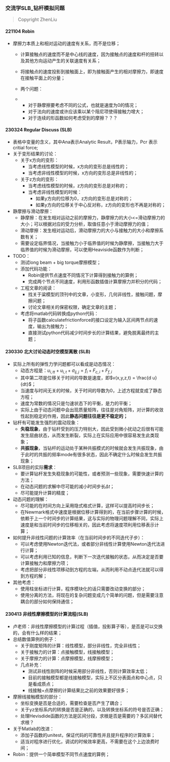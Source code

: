 ### 交流学SLB_钻杆模拟问题

> Copyright ZhenLiu





#### 221104  Robin

- 摩擦力本质上和相对运动的速度有关系，而不是位移；

  - 计算接触点的速度而不是中心线的速度，因为接触点的速度和杆的扭转以及其他方向运动产生的关联速度有关系；

  - 将接触点的速度投影到接触面上，即为接触面产生的相对摩擦力，即速度在接触平面上的分量；

  - 两个问题：

  - - 对于静摩擦要考虑不同的公式，也就是速度为0的情况；
    - 对于法向的速度或许应该乘以某个阻尼项使得接触力增大；
    - 对于连续的形函数如何考虑受到的摩擦？？？



#### 230324  Regular Discuss (SLB)

- 表格中变量的含义，其中Ana表示Analytic Result，P表示轴力，Pcr 表示critial force;
- 关于变形结果的讨论：
  - 关于x方向的变形：
    - 当考虑线性模型的时候，x方向的变形总是线性的；
    - 当考虑非线性模型的时候，x方向的变形总是非线性的；
  - 关于z方向的变形：
    - 当考虑线性模型的时候，z方向的变形总是对称的；
    - 当考虑非线性模型的时候：
      - 如果y方向的位移为0，z方向的变形总是对称的；
      - 如果y方向的位移关于中心反对称，z方向的变形也不再是对称的；
- 静摩擦与滑动摩擦：
  - 静摩擦：在发生相对运动之前的摩擦力，静摩擦力的大小<=滑动摩擦力的大小；可以根据对应的受力分析，取值任意小于滑动摩擦力的值；
  - 滑动摩擦：发生相对运动后，滑动摩擦力的大小与接触力的大小和摩擦系数有关；
  - 需要设定临界情况，当接触力小于临界值的时候为静摩擦，当接触力大于临界值的时候为滑动摩擦，可以使用Heaviside函数作为判断；
- TODO：
  - 测试long beam + big torque摩擦模型；
  - 添加代码功能：
    - Robin提供节点速度不同情况下计算得到接触力的算例；
    - 完成两个节点不同速度，利用形函数插值计算摩擦力并积分的代码；
  - 工程文章的阅读：
    - 找关于粱模型的顶刊中的文章，小变形，几何非线性，接触问题，摩擦问题；
    - 讨论文章相关的保密权限，确定文章的主题；
  - 考虑将matlab代码转换成python代码：
    - 将子函数calculatefrictionforce的接口设定为输入区间两节点的速度，输出为接触力；
    - 直接测试python代码减少时间步长的计算结果，避免脱离最终的主题；





#### 230330  北大讨论动态时空模型离散 (SLB)

- 实际上所有的弹性力学问题都可以看成是动态情况：
  - 动态方程是：$u_{i,tt} + u_{i,t} + \sigma_{ij,j} = f_{i} +F_{c,i}+F_{f,i}$
  - 其中第二项是位移关于时间的导数是速度，即$v(x,y,z,t) = \frac{d u}{dt}$；
  - 当速度与时间无关的时候，关于时间的导数为0，上述方程就变成了静态方程；
  - 速度为常数的情况只是匀速状态下的平衡，是力的平衡；
  - 实际上由于动态问题中会出现质量矩阵，往往是对角矩阵，对计算的收敛性起到稳定的作用，因此**静态问题往往是更不稳定的；**
- 钻杆有可能发生强烈的震动现象：
  - **失稳现象**，由于钻杆受到的压力特别大，因此受到微小扰动之后很有可能发生屈曲状态，从而发生断裂，实际上在实际应用中很容易发生此类现象；
  - **共振现象**，当钻杆的运动处于某种共振模式的时候就会发生共振现象，由于此时的共振的频率mode有很多状态，因此不确定什么时候会发生共振现象；
- SLB项目的实际**需求**：
  - 要计算钻杆发生失稳现象的可能性，或者预测一些现象，需要快速计算的方法；
  - 在动态问题的求解中尽可能的减小时间步长$\Delta t$；
  - 尽可能提升计算的精度；
- 动态问题的理解：
  - 尽可能的在时间方向上采用隐式格式计算，这样可以提高时间步长；
  - 在Newmark格式中速度是根据位移计算得到的，在当前步骤计算的时候，依赖于上一个时间步的计算结果，这与实际的物理问题理解不同，实际上速度是和当前时间步的位移相关的，因此考虑将速度项利用位移表示计算；
- 如何提升非线性问题的计算效率（在当前时间步的不同迭代子步）：
  - 可以考虑使用Newton迭代法，或者部分非线性计算使用Newton迭代法进行计算；
  - 可以考虑利用已知的信息，判断下一次迭代接触的状态，从而决定是否要计算接触力和摩擦力项；
  - 考虑把部分非线性项移动到方程的左端，从而利用不动点迭代法就可以得到方程的解；
- 其他考虑：
  - 使用柱坐标进行计算，程序模块化的话只需要改动变换的部分；
  - 使用分离的方法，将现在的复杂问题变成几个简单的问题，但是需要注意耦合的部分如何保持通信；



#### 230413  非线性摩擦模型的计算流程(SLB)

- 卢老师：非线性摩擦模型的计算过程（插值，投影算子等），是否是可以交换的，会有什么样的结果；
- 总结数值算例的例子：
  - 关于刚度矩阵的计算：线性模型，部分非线性，完全非线性；
  - 关于接触力的计算：点接触模型，线接触模型；
  - 关于摩擦力的计算：点摩擦模型，线摩擦模型；
  - 几点补充：
    - 测试非线性刚阵的时候采用部分非线性，否则计算效率太低；
    - 目前的接触模型都是线接触模型，实际上不区分表面点和中心点，只是看成质点；
    - 线接触+点摩擦的计算结果比之前的效果要好很多；
- 摩擦线接触模型的部分：
  - 坐标变换是否是合适的，需要检查是否产生了耦合；
  - 关于yz坐标系内的转换是否是正确的，以及转换坐标系的符号是否正确；
  - 处理Hevisdide函数的方法是区间分段，求根是否是需要的？多区间替代求根？
- 关于Matlab的改进：
  - 添加子函数的unitest，保证代码的可靠性并且提升程序的计算效率；
  - 适当对程序进行优化，调试的时候效率更高，不需要在这个上边浪费时间；
- Robin：提供一个简单模型不同节点速度的算例；
